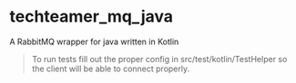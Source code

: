# techteamer_mq_java

A RabbitMQ wrapper for java written in Kotlin

> To run tests fill out the proper config in src/test/kotlin/TestHelper so the client will be able to connect properly.
